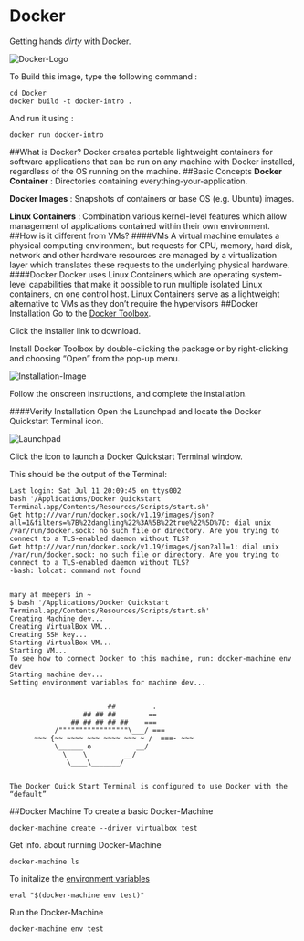 # Docker
Getting hands *dirty* with Docker.

![Docker-Logo](https://docs.docker.com/dist/assets/images/logo.png)

To Build this image, type the following command :
```
cd Docker
docker build -t docker-intro .
```
And run it using : 
```
docker run docker-intro
```
##What is Docker?
Docker creates portable lightweight containers for software applications that can be run on any machine with Docker installed, regardless of the OS running on the machine.
##Basic Concepts
**Docker Container** : Directories containing everything-your-application.

**Docker Images**    : Snapshots of containers or base OS (e.g. Ubuntu) images.

**Linux Containers** : Combination various kernel-level features which allow management of applications contained within their own environment.
##How is it different from VMs?
####VMs
A virtual machine emulates a physical computing environment, but requests for CPU, memory, hard disk, network and other hardware resources are managed by a virtualization layer which translates these requests to the underlying physical hardware.
####Docker
Docker uses Linux Containers,which are operating system-level capabilities that make it possible to run multiple isolated Linux containers, on one control host. Linux Containers serve as a lightweight alternative to VMs as they don’t require the hypervisors
##Docker Installation
Go to the [Docker Toolbox](https://www.docker.com/toolbox).

Click the installer link to download.

Install Docker Toolbox by double-clicking the package or by right-clicking and choosing “Open” from the pop-up menu.

![Installation-Image](https://docs.docker.com/mac/images/mac-welcome-page.png)

Follow the onscreen instructions, and complete the installation.

####Verify Installation
Open the Launchpad and locate the Docker Quickstart Terminal icon.

![Launchpad](https://docs.docker.com/mac/images/applications_folder.png)

Click the icon to launch a Docker Quickstart Terminal window.

This should be the output of the Terminal:
```
Last login: Sat Jul 11 20:09:45 on ttys002
bash '/Applications/Docker Quickstart Terminal.app/Contents/Resources/Scripts/start.sh'
Get http:///var/run/docker.sock/v1.19/images/json?all=1&filters=%7B%22dangling%22%3A%5B%22true%22%5D%7D: dial unix /var/run/docker.sock: no such file or directory. Are you trying to connect to a TLS-enabled daemon without TLS?
Get http:///var/run/docker.sock/v1.19/images/json?all=1: dial unix /var/run/docker.sock: no such file or directory. Are you trying to connect to a TLS-enabled daemon without TLS?
-bash: lolcat: command not found


mary at meepers in ~
$ bash '/Applications/Docker Quickstart Terminal.app/Contents/Resources/Scripts/start.sh'
Creating Machine dev...
Creating VirtualBox VM...
Creating SSH key...
Starting VirtualBox VM...
Starting VM...
To see how to connect Docker to this machine, run: docker-machine env dev
Starting machine dev...
Setting environment variables for machine dev...


                        ##         .
                  ## ## ##        ==
               ## ## ## ## ##    ===
           /"""""""""""""""""\___/ ===
      ~~~ {~~ ~~~~ ~~~ ~~~~ ~~~ ~ /  ===- ~~~
           \______ o           __/
             \    \         __/
              \____\_______/


The Docker Quick Start Terminal is configured to use Docker with the “default”
```
##Docker Machine
To create a basic Docker-Machine 
```
docker-machine create --driver virtualbox test
```
Get info. about running Docker-Machine
```
docker-machine ls
```
To initalize the [environment variables](https://docs.docker.com/compose/reference/overview/)
```
eval "$(docker-machine env test)"
```
Run the Docker-Machine
```
docker-machine env test
```




